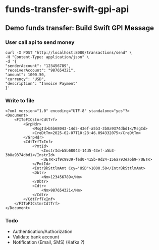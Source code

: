 # funds-transfer-swift-gpi-api
## Demo funds transfer: Build Swift GPI Message

### User call api to send money
```
curl -X POST "http://localhost:8080/transactions/send" \
-H "Content-Type: application/json" \
-d '{
"senderAccount": "123456789",
"receiverAccount": "987654321",
"amount": 1000.50,
"currency": "USD",
"description": "Invoice Payment"
}'

```
### Write to file
```
<?xml version="1.0" encoding="UTF-8" standalone="yes"?>
<Document>
    <FIToFICstmrCdtTrf>
        <GrpHdr>
            <MsgId>b5b68043-14d5-43ef-a5b3-3b8a9374dbd1</MsgId>
            <CreDtTm>2025-02-07T10:28:46.094332075</CreDtTm>
        </GrpHdr>
        <CdtTrfTxInf>
            <PmtId>
                <InstrId>b5b68043-14d5-43ef-a5b3-3b8a9374dbd1</InstrId>
                <UETR>1f9c9939-fed0-415b-9d24-156a793ea6b9</UETR>
            </PmtId>
            <IntrBkSttlmAmt Ccy="USD">1000.50</IntrBkSttlmAmt>
            <Dbtr>
                <Nm>123456789</Nm>
            </Dbtr>
            <Cdtr>
                <Nm>987654321</Nm>
            </Cdtr>
        </CdtTrfTxInf>
    </FIToFICstmrCdtTrf>
</Document>
```

### Todo
- Authentication/Authorization
- Validate bank account
- Notification (Email, SMS) (Kafka ?)
